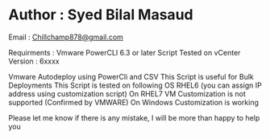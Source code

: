 # Author : Syed Bilal Masaud
Email : Chillchamp878@gmail.com

Requirments : Vmware PowerCLI 6.3 or later 
Script Tested on vCenter Version : 6xxxx

Vmware Autodeploy using PowerCli and CSV
This Script is useful for Bulk Deployments
This Script is tested on following OS
RHEL6 (you can assign IP address using customization script)
On RHEL7 VM Customization is not supported (Confirmed by VMWARE)
On Windows Customization is working

Please let me know if there is any mistake,  I will be more than happy to help you